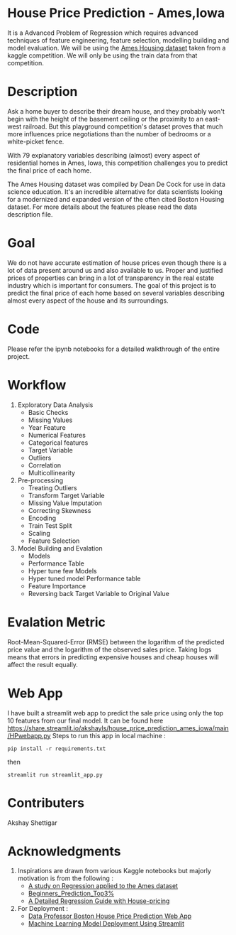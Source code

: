 
# House Price Prediction - Ames,Iowa
It is a Advanced Problem of Regression which requires advanced techniques of feature engineering, feature selection, modelling building and model evaluation.
We will be using the [Ames Housing dataset](https://www.kaggle.com/c/house-prices-advanced-regression-techniques/data) taken from a kaggle competition.
We will only be using the train data from that competition.

# Description
Ask a home buyer to describe their dream house, and they probably won't begin with the height of the basement ceiling or the proximity to an east-west railroad. But this playground competition's dataset proves that much more influences price negotiations than the number of bedrooms or a white-picket fence.

With 79 explanatory variables describing (almost) every aspect of residential homes in Ames, Iowa, this competition challenges you to predict the final price of each home.

The Ames Housing dataset was compiled by Dean De Cock for use in data science education. It's an incredible alternative for data scientists looking for a modernized and expanded version of the often cited Boston Housing dataset. 
For more details about the features please read the data description file.

# Goal
We do not have accurate estimation of house prices even though there is a lot of data present around us and also available to us. Proper and justified prices of properties can bring in a lot of transparency in the real estate industry which is important for consumers.
The goal of this project is to predict the final price of each home based on several variables describing almost every aspect of the house and its surroundings.

# Code 
Please refer the ipynb notebooks for a detailed walkthrough of the entire project.

# Workflow
1.  Exploratory Data Analysis   
    - Basic Checks
    - Missing Values
    - Year Feature
    - Numerical Features
    - Categorical features
    - Target Variable
    - Outliers
    - Correlation
    - Multicollinearity
2.  Pre-processing
    - Treating Outliers
    - Transform Target Variable
    - Missing Value Imputation
    - Correcting Skewness
    - Encoding
    - Train Test Split
    - Scaling
    - Feature Selection
3.  Model Building and Evalation  
    - Models
    - Performance Table
    - Hyper tune few Models
    - Hyper tuned model Performance table
    - Feature Importance
    - Reversing back Target Variable to Original Value

# Evalation Metric
Root-Mean-Squared-Error (RMSE) between the logarithm of the predicted price value and the logarithm of the observed sales price.
Taking logs means that errors in predicting expensive houses and cheap houses will affect the result equally.

# Web App
I have built a streamlit web app to predict the sale price using only the top 10 features from our final model.
It can be found here https://share.streamlit.io/akshayls/house_price_prediction_ames_iowa/main/HPwebapp.py
Steps to run this app in local machine :

```
pip install -r requirements.txt 
```
then
```
streamlit run streamlit_app.py
```

# Contributers
Akshay Shettigar

# Acknowledgments
1.  Inspirations are drawn from various Kaggle notebooks but majorly motivation is from the following :
    - [A study on Regression applied to the Ames dataset](https://www.kaggle.com/code/juliencs/a-study-on-regression-applied-to-the-ames-dataset)
    - [Beginners_Prediction_Top3%](https://www.kaggle.com/code/marto24/beginners-prediction-top3)
    - [A Detailed Regression Guide with House-pricing](https://www.kaggle.com/code/masumrumi/a-detailed-regression-guide-with-house-pricing)
2.  For Deployment :
    - [Data Professor Boston House Price Prediction Web App](https://www.youtube.com/watch?v=z5HfbXORZsg)
    - [Machine Learning Model Deployment Using Streamlit](https://www.youtube.com/watch?v=jL2ZRkSopBg)
